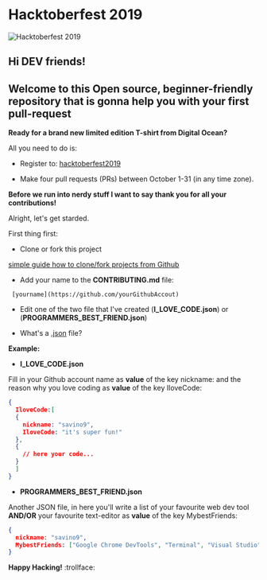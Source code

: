 # Hacktoberfest 2019

![Hacktoberfest 2019](/images/hacktoberfest2019.png)

## Hi DEV friends! 
## Welcome to this Open source, beginner-friendly repository that is gonna help you with your first pull-request 

__Ready for a brand new limited edition T-shirt from Digital Ocean?__

All you need to do is:

- Register to: [hacktoberfest2019](https://hacktoberfest.digitalocean.com/)

- Make four pull requests (PRs) between October 1-31 (in any time zone).

**Before we run into nerdy stuff I want to say thank you for all your contributions!**

Alright, let's get starded.

First thing first:

- Clone or fork this project

[simple guide how to clone/fork projects from Github](https://www.stevejgordon.co.uk/forking-cloning-github)

- Add your name to the __CONTRIBUTING.md__ file:

```
 [yourname](https://github.com/yourGithubAccout)
```

- Edit one of the two file that I've created (__I_LOVE_CODE.json__) or (__PROGRAMMERS_BEST_FRIEND.json__)

* What's a [.json](https://en.wikipedia.org/wiki/JSON) file?

**Example:**

- __I_LOVE_CODE.json__ 

Fill in your Github account name as __value__ of the key nickname: and the reason why you love coding as __value__ of the key IloveCode:

```json
{
  IloveCode:[
  {
    nickname: "savino9",
    IloveCode: "it's super fun!"
  },
  {
    // here your code...
  }
  ]
}
```

- __PROGRAMMERS_BEST_FRIEND.json__ 

Another JSON file, in here you'll write a list of your favourite web dev tool __AND/OR__ your favourite text-editor as __value__ of the key MybestFriends:

```json
{
  nickname: "savino9",
  MybestFriends: ["Google Chrome DevTools", "Terminal", "Visual Studio"]
}
```

__Happy Hacking!__ :trollface:
